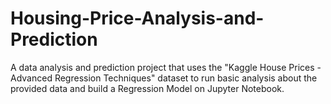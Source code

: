 # Housing-Price-Analysis-and-Prediction
A data analysis and prediction project that uses the "Kaggle House Prices - Advanced Regression Techniques" dataset to run basic analysis about the provided data and build a Regression Model on Jupyter Notebook.
